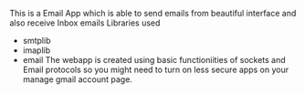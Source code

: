 This is a Email App which is able to send emails from beautiful interface and also receive Inbox emails 
Libraries used
 - smtplib
 - imaplib
 - email
The webapp is created using basic functioniities of sockets and Email protocols so you might need to turn on less secure apps on your manage gmail account page.
